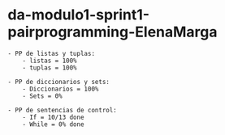 # da-modulo1-sprint1-pairprogramming-ElenaMarga

    - PP de listas y tuplas:
        - listas = 100% 
        - tuplas = 100% 

    - PP de diccionarios y sets: 
        - Diccionarios = 100%
        - Sets = 0% 

    - PP de sentencias de control: 
        - If = 10/13 done
        - While = 0% done 